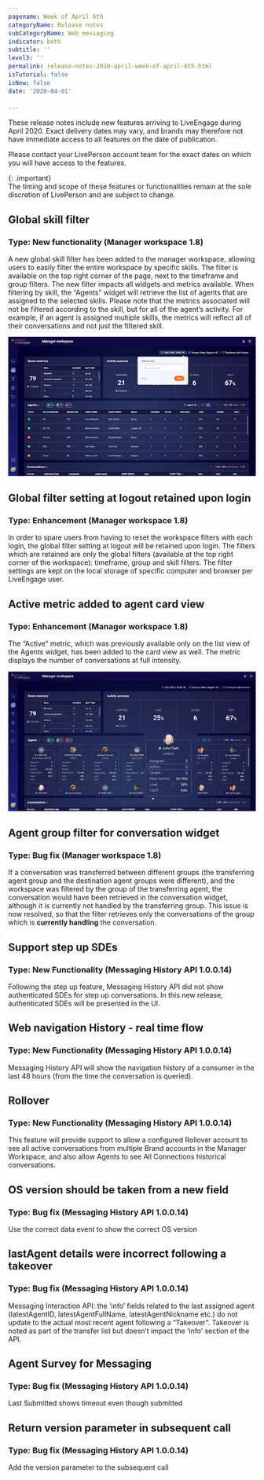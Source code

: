 ```yaml
---
pagename: Week of April 6th
categoryName: Release notes
subCategoryName: Web messaging
indicator: both
subtitle: ''
level3: ''
permalink: release-notes-2020-april-week-of-april-6th.html
isTutorial: false
isNew: false
date: '2020-04-01'

---
```


These release notes include new features arriving to LiveEngage during April 2020. Exact delivery dates may vary, and brands may therefore not have immediate access to all features on the date of publication.

Please contact your LivePerson account team for the exact dates on which you will have access to the features.

{: .important}  
The timing and scope of these features or functionalities remain at the sole discretion of LivePerson and are subject to change.

## Global skill filter  
### Type: New functionality (Manager workspace 1.8)

A new global skill filter has been added to the manager workspace, allowing users to easily filter the entire workspace by specific skills. The filter is available on the top right corner of the page, next to the timeframe and group filters. The new filter impacts all widgets and metrics available.
When filtering by skill, the “Agents” widget will retrieve the list of agents that are assigned to the selected skills. Please note that the metrics associated will not be filtered according to the skill, but for all of the agent’s activity. For example, if an agent is assigned multiple skills, the metrics will reflect all of their conversations and not just the filtered skill. 

![](img/week-of-april-6th-1.png)


## Global filter setting at logout retained upon login
### Type: Enhancement (Manager workspace 1.8)

In order to spare users from having to reset the workspace filters with each login, the global filter setting at logout will be retained upon login. The filters which are retained are only the global filters (available at the top right corner of the workspace): timeframe, group and skill filters. The filter settings are kept on the local storage of specific computer and browser per LiveEngage user.

## Active metric added to agent card view 
### Type: Enhancement (Manager workspace 1.8)

The “Active” metric, which was previously available only on the list view of the Agents widget, has been added to the card view as well. The metric displays the number of conversations at full intensity.

![](img/week-of-april-6th-2.png)

## Agent group filter for conversation widget 
### Type: Bug fix (Manager workspace 1.8)

If a conversation was transferred between different groups (the transferring agent group and the destination agent groups were different), and the workspace was filtered by the group of the transferring agent, the conversation would have been retrieved in the conversation widget, although it is currently not handled by the transferring group. This issue is now resolved, so that the filter retrieves only the conversations of the group which is **currently handling** the conversation.  

## Support step up SDEs
### Type: New Functionality (Messaging History API 1.0.0.14)

Following the step up feature, Messaging History API did not show authenticated SDEs for step up conversations. In this new release, authenticated SDEs will be presented in the UI.

## Web navigation History - real time flow
### Type: New Functionality (Messaging History API 1.0.0.14)
Messaging History API will show the navigation history of a consumer in the last 48 hours (from the time the conversation is queried).

## Rollover  
### Type: New Functionality (Messaging History API 1.0.0.14)
This feature will provide support to allow a configured Rollover account to see all active conversations from multiple Brand accounts in the Manager Workspace, and also allow Agents to see All Connections historical conversations.  

## OS version should be taken from a new field
### Type: Bug fix (Messaging History API 1.0.0.14)
Use the correct data event to show the correct OS version

## lastAgent details were incorrect following a takeover 
### Type: Bug fix (Messaging History API 1.0.0.14)
Messaging Interaction API: the ‘info’ fields related to the last assigned agent (latestAgentID, latestAgentFullName, latestAgentNickname etc.) do not update to the actual most recent agent following a “Takeover”.
Takeover is noted as part of the transfer list but doesn’t impact the ‘info’ section of the API. 

## Agent Survey for Messaging 
### Type: Bug fix (Messaging History API 1.0.0.14)
Last Submitted shows timeout even though submitted 

## Return version parameter in subsequent call 
### Type: Bug fix (Messaging History API 1.0.0.14)

Add the version parameter to the subsequent call



